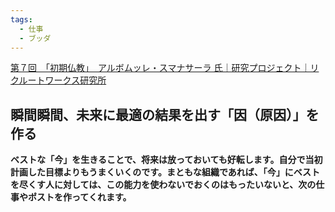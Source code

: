 ```yaml
---
tags:
  - 仕事
  - ブッダ
---
```

[第７回　「初期仏教」　アルボムッレ・スマナサーラ 氏｜研究プロジェクト｜リクルートワークス研究所](https://www.works-i.com/project/ikiiki/organization/detail007.html)

## 瞬間瞬間、未来に最適の結果を出す「因（原因）」を作る

**ベストな「今」を生きることで、将来は放っておいても好転します。自分で当初計画した目標よりもうまくいくのです。まともな組織であれば、「今」にベストを尽くす人に対しては、この能力を使わないでおくのはもったいないと、次の仕事やポストを作ってくれます。**

